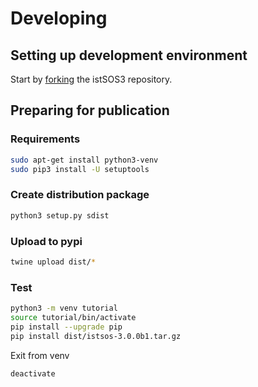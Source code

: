 # Developing

## Setting up development environment

Start by [forking](https://github.com/istSOS/istsos3/fork) the istSOS3 repository.

## Preparing for publication

### Requirements

```bash
sudo apt-get install python3-venv
sudo pip3 install -U setuptools
```

### Create distribution package 

```bash
python3 setup.py sdist
```

### Upload to pypi

```bash
twine upload dist/*
```

### Test

```bash
python3 -m venv tutorial
source tutorial/bin/activate
pip install --upgrade pip
pip install dist/istsos-3.0.0b1.tar.gz
```

Exit from venv

```bash
deactivate
```

